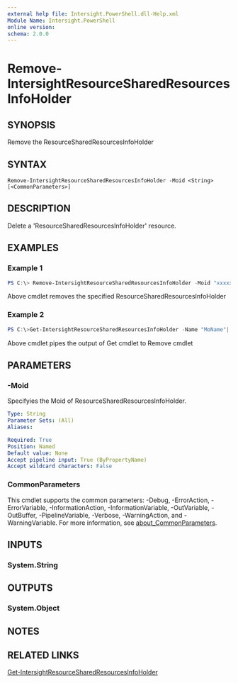```yaml
---
external help file: Intersight.PowerShell.dll-Help.xml
Module Name: Intersight.PowerShell
online version:
schema: 2.0.0
---
```


# Remove-IntersightResourceSharedResourcesInfoHolder

## SYNOPSIS
Remove the ResourceSharedResourcesInfoHolder

## SYNTAX

```
Remove-IntersightResourceSharedResourcesInfoHolder -Moid <String> [<CommonParameters>]
```

## DESCRIPTION
Delete a &apos;ResourceSharedResourcesInfoHolder&apos; resource.

## EXAMPLES

### Example 1
```powershell
PS C:\> Remove-IntersightResourceSharedResourcesInfoHolder -Moid "xxxxxxxxxxxxxxxxxxxxxxxxxxx"
```
Above cmdlet removes the specified ResourceSharedResourcesInfoHolder 

### Example 2
```powershell
PS C:\>Get-IntersightResourceSharedResourcesInfoHolder -Name "MoName"|  Remove-IntersightResourceSharedResourcesInfoHolder
```
Above cmdlet pipes the output of Get cmdlet to Remove cmdlet

## PARAMETERS

### -Moid
Specifyies the Moid of ResourceSharedResourcesInfoHolder.

```yaml
Type: String
Parameter Sets: (All)
Aliases:

Required: True
Position: Named
Default value: None
Accept pipeline input: True (ByPropertyName)
Accept wildcard characters: False
```

### CommonParameters
This cmdlet supports the common parameters: -Debug, -ErrorAction, -ErrorVariable, -InformationAction, -InformationVariable, -OutVariable, -OutBuffer, -PipelineVariable, -Verbose, -WarningAction, and -WarningVariable. For more information, see [about_CommonParameters](http://go.microsoft.com/fwlink/?LinkID=113216).

## INPUTS

### System.String

## OUTPUTS

### System.Object
## NOTES

## RELATED LINKS

[Get-IntersightResourceSharedResourcesInfoHolder](./Get-IntersightResourceSharedResourcesInfoHolder.md)

